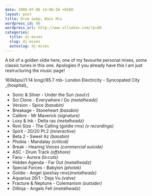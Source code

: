 ```yaml
--- 
date: 2008-07-06 14:06:56 +0100
layout: post
title: Drum &amp; Bass Mix
wordpress_id: 86
wordpress_url: http://www.olliekav.com/?p=86
categories: 
  title: dj-mixes
  slug: dj-mixes
  autoslug: dj-mixes
---
```


A bit of a golden oldie here, one of my favourite personal mixes, some classic tunes in this one. Apologies if you already have this I am just restructuring the music page!
<!--more-->160kbps//1:14 long//85.7 mb- London Electricity - Syncopated City _(hospital)_
- Sonic & Silver - Under the Sun _(soul:r)_
- Sci Clone - Everywhere I Go _(metalheadz)_
- Version - Spice _(bassbin)_
- Breakage - Stoneheart _(bassbin)_
- Calibre - Mr Maverick _(signature)_
- Loxy & Ink - Delta ras _(metalheadz)_
- Roni Size - The Calling (goldie rmx) _(v recordings)_
- Spirit - 20/20 Pt.2 _(inneractive)_
- Beta 2 - Sweet Az _(bassbin)_
- Phobia - Mandalay _(critical)_
- Break - Hearing Voices _(commercial suicide)_
- ASC - Drum Track _(offshore)_
- Fanu - Aurora _(lo:cuts)_
- Hidden Agenda - Far Out _(metalheadz)_
- Special Forces - Babylon _(photek)_
- Goldie - Angel (peshay rmx)_(metalheadz)_
- Aquarius 26/1 - Deja Vu _(valve)_
- Fracture & Neptune - Colemanism _(outsider)_
- Dillinja - Angels Fell _(metalheadz)_
